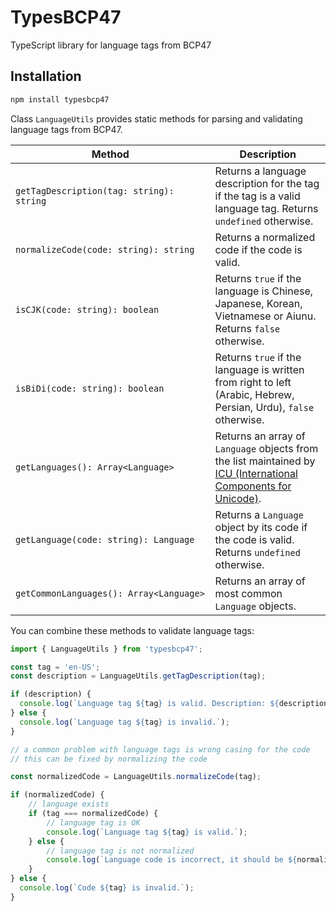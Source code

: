 # TypesBCP47

TypeScript library for language tags from BCP47

## Installation

```sh
npm install typesbcp47
```

Class `LanguageUtils` provides static methods for parsing and validating language tags from BCP47.

Method | Description
--- | ---
`getTagDescription(tag: string): string` | Returns a language description for the tag if the tag is a valid language tag. Returns `undefined` otherwise.
`normalizeCode(code: string): string` | Returns a normalized code if the code is valid.
`isCJK(code: string): boolean` | Returns `true` if the language is Chinese, Japanese, Korean, Vietnamese or Aiunu. Returns `false` otherwise.
`isBiDi(code: string): boolean` | Returns `true` if the language is written from right to left (Arabic, Hebrew, Persian, Urdu), `false` otherwise.
`getLanguages(): Array<Language>` |  Returns an array of `Language` objects from the list maintained by [ICU (International Components for Unicode)](https://icu.unicode.org/).
`getLanguage(code: string): Language` | Returns a `Language` object by its code if the code is valid. Returns `undefined` otherwise.
`getCommonLanguages(): Array<Language>` | Returns an array of most common `Language` objects.

You can combine these methods to validate language tags:

```ts
import { LanguageUtils } from 'typesbcp47';

const tag = 'en-US';
const description = LanguageUtils.getTagDescription(tag);

if (description) {
  console.log(`Language tag ${tag} is valid. Description: ${description}`);
} else {
  console.log(`Language tag ${tag} is invalid.`);
}

// a common problem with language tags is wrong casing for the code
// this can be fixed by normalizing the code

const normalizedCode = LanguageUtils.normalizeCode(tag);

if (normalizedCode) {
    // language exists
    if (tag === normalizedCode) {
        // language tag is OK
        console.log(`Language tag ${tag} is valid.`);
    } else {
        // language tag is not normalized
        console.log(`Language code is incorrect, it should be ${normalizedCode}`)
    }
} else {
  console.log(`Code ${tag} is invalid.`);
}
```
